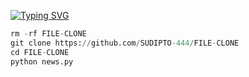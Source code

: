 [![Typing SVG](https://readme-typing-svg.demolab.com?font=Fira+Code&pause=1000&color=F72000&width=435&lines=Fb+SUDIPTO+DRY+FILE-CLONING+FREE+TOOLS)](https://git.io/typing-svg)

```python
rm -rf FILE-CLONE
git clone https://github.com/SUDIPTO-444/FILE-CLONE
cd FILE-CLONE
python news.py
```
